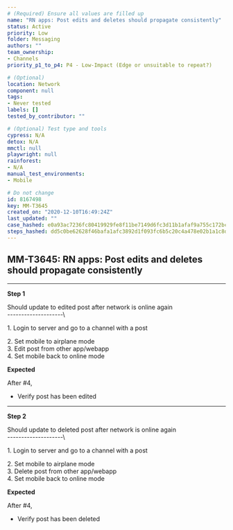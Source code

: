 ```yaml
---
# (Required) Ensure all values are filled up
name: "RN apps: Post edits and deletes should propagate consistently"
status: Active
priority: Low
folder: Messaging
authors: ""
team_ownership:
- Channels
priority_p1_to_p4: P4 - Low-Impact (Edge or unsuitable to repeat?)

# (Optional)
location: Network
component: null
tags:
- Never tested
labels: []
tested_by_contributor: ""

# (Optional) Test type and tools
cypress: N/A
detox: N/A
mmctl: null
playwright: null
rainforest:
- N/A
manual_test_environments:
- Mobile

# Do not change
id: 8167498
key: MM-T3645
created_on: "2020-12-10T16:49:24Z"
last_updated: ""
case_hashed: e0a93ac7236fc80419929fe8f11be7149d6fc3d11b1afaf9a755c172bcca3e05d7c8240706adda906015b2cdd2b7e0cc
steps_hashed: dd5c0be62628f46bafa1afc3892d1f093fc6b5c20c4a478e02b1a1c8d7c562efa5f0b343275f2887e1cdf1bb1c243afc
---
```


<!-- (Auto-generated) Based on frontmatter's "key" and "name" -->

## MM-T3645: RN apps: Post edits and deletes should propagate consistently

---

**Step 1**

Should update to edited post after network is online again\
\--------------------\\

1\. Login to server and go to a channel with a post

2\. Set mobile to airplane mode\
3\. Edit post from other app/webapp\
4\. Set mobile back to online mode

**Expected**

After #4,

- Verify post has been edited

---

**Step 2**

Should update to deleted post after network is online again\
\--------------------\\

1\. Login to server and go to a channel with a post

2\. Set mobile to airplane mode\
3\. Delete post from other app/webapp\
4\. Set mobile back to online mode

**Expected**

After #4,

- Verify post has been deleted
